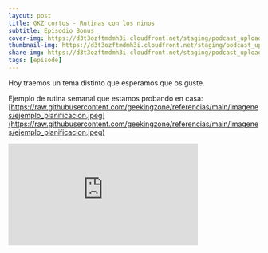 ```yaml
---
layout: post
title: GKZ cortos - Rutinas con los ninos
subtitle: Episodio Bonus
cover-img: https://d3t3ozftmdmh3i.cloudfront.net/staging/podcast_uploaded_episode/14743809/14743809-1705095269521-5df9ea66b1d6b.jpg
thumbnail-img: https://d3t3ozftmdmh3i.cloudfront.net/staging/podcast_uploaded_episode/14743809/14743809-1705095269521-5df9ea66b1d6b.jpg
share-img: https://d3t3ozftmdmh3i.cloudfront.net/staging/podcast_uploaded_episode/14743809/14743809-1705095269521-5df9ea66b1d6b.jpg
tags: [episode]
---
```


Hoy traemos un tema distinto que esperamos que os guste.

Ejemplo de rutina semanal que estamos probando en casa: [https://raw.githubusercontent.com/geekingzone/referencias/main/imagenes/ejemplo_planificacion.jpeg](https://raw.githubusercontent.com/geekingzone/referencias/main/imagenes/ejemplo_planificacion.jpeg)
<iframe src='https://podcasters.spotify.com/pod/show/geekingzone/embed/episodes/GKZ-cortos---Rutinas-con-los-nios-e2ececq' height='204px' width='380px' frameborder='0' scrolling='no'></iframe>